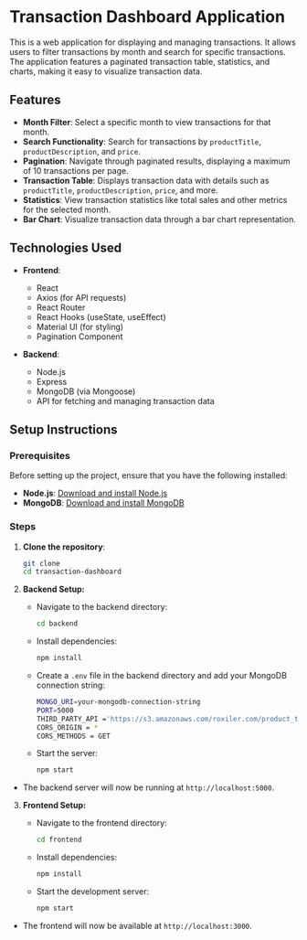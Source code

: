 # Transaction Dashboard Application

This is a web application for displaying and managing transactions. It allows users to filter transactions by month and search for specific transactions. The application features a paginated transaction table, statistics, and charts, making it easy to visualize transaction data.

## Features
- **Month Filter**: Select a specific month to view transactions for that month.
- **Search Functionality**: Search for transactions by `productTitle`, `productDescription`, and `price`.
- **Pagination**: Navigate through paginated results, displaying a maximum of 10 transactions per page.
- **Transaction Table**: Displays transaction data with details such as `productTitle`, `productDescription`, `price`, and more.
- **Statistics**: View transaction statistics like total sales and other metrics for the selected month.
- **Bar Chart**: Visualize transaction data through a bar chart representation.

## Technologies Used
- **Frontend**:
  - React
  - Axios (for API requests)
  - React Router
  - React Hooks (useState, useEffect)
  - Material UI (for styling)
  - Pagination Component

- **Backend**:
  - Node.js
  - Express
  - MongoDB (via Mongoose)
  - API for fetching and managing transaction data

## Setup Instructions

### Prerequisites
Before setting up the project, ensure that you have the following installed:
- **Node.js**: [Download and install Node.js](https://nodejs.org/en/download/)
- **MongoDB**: [Download and install MongoDB](https://www.mongodb.com/try/download/community)

### Steps

1. **Clone the repository**:
   ```bash
   git clone 
   cd transaction-dashboard
   ```

2. **Backend Setup:**
    - Navigate to the backend directory:
        ```bash
        cd backend
        ```

    - Install dependencies:
        ```bash
        npm install
        ```    

    - Create a `.env` file in the backend directory and add your MongoDB connection string:
        ```bash
        MONGO_URI=your-mongodb-connection-string
        PORT=5000
        THIRD_PARTY_API ='https://s3.amazonaws.com/roxiler.com/product_transaction.json'
        CORS_ORIGIN = *
        CORS_METHODS = GET
        ```

    - Start the server:
        ```bash
        npm start
        ```

  - The backend server will now be running at `http://localhost:5000`.


3. **Frontend Setup:**
    - Navigate to the frontend directory:
        ```bash
        cd frontend
        ```

    - Install dependencies:
        ```bash
        npm install
        ```    

    - Start the development server:
        ```bash
        npm start
        ```

  - The frontend will now be available at `http://localhost:3000`.

